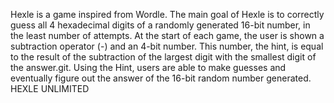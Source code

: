 Hexle is a game inspired from Wordle. The main goal of Hexle is to correctly guess all 4 hexadecimal digits of a randomly generated 16-bit number, in the least number of attempts. At the start of each game, the user is shown a subtraction operator (-) and an 4-bit number. This number, the hint, is equal to the result of the subtraction of the largest digit  with the smallest digit of the answer.git. Using the Hint, users are able to make guesses and eventually figure out the answer of the 16-bit random number generated. HEXLE UNLIMITED
